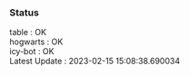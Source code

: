 ### Status


table : OK  
hogwarts : OK  
icy-bot : OK  
Latest Update : 2023-02-15 15:08:38.690034
